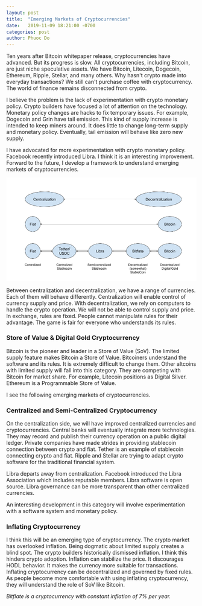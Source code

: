 ```yaml
---
layout: post
title:  "Emerging Markets of Cryptocurrencies"
date:   2019-11-09 18:21:00 -0700
categories: post
author: Phuoc Do
---
```


Ten years after Bitcoin whitepaper release, cryptocurrencies have advanced. But its progress is slow. All cryptocurrencies, including Bitcoin, are just niche speculative assets. We have Bitcoin, Litecoin, Dogecoin, Ethereum, Ripple, Stellar, and many others. Why hasn't crypto made into everyday transactions? We still can't purchase coffee with cryptocurrency. The world of finance remains disconnected from crypto.

I believe the problem is the lack of experimentation with crypto monetary policy. Crypto builders have focused a lot of attention on the technology. Monetary policy changes are hacks to fix temporary issues. For example, Dogecoin and Grin have tail emission. This kind of supply increase is intended to keep miners around. It does little to change long-term supply and monetary policy. Eventually, tail emission will behave like zero new supply.

I have advocated for more experimentation with crypto monetary policy. Facebook recently introduced Libra. I think it is an interesting improvement. Forward to the future, I develop a framework to understand emerging markets of cryptocurrencies.

![Figure 1](/assets/images/CryptoCentralizationDecentralization.png)

Between centralization and decentralization, we have a range of currencies. Each of them will behave differently. Centralization will enable control of currency supply and price. With decentralization, we rely on computers to handle the crypto operation. We will not be able to control supply and price. In exchange, rules are fixed. People cannot manipulate rules for their advantage. The game is fair for everyone who understands its rules.

### Store of Value & Digital Gold Cryptocurrency

Bitcoin is the pioneer and leader in a Store of Value (SoV). The limited supply feature makes Bitcoin a Store of Value. Bitcoiners understand the software and its rules. It is extremely difficult to change them. Other altcoins with limited supply will fall into this category. They are competing with Bitcoin for market share. For example, Litecoin positions as Digital Silver. Ethereum is a Programmable Store of Value.

I see the following emerging markets of cryptocurrencies.

### Centralized and Semi-Centralized Cryptocurrency

On the centralization side, we will have improved centralized currencies and cryptocurrencies. Central banks will eventually integrate more technologies. They may record and publish their currency operation on a public digital ledger. Private companies have made strides in providing stablecoin connection between crypto and fiat. Tether is an example of stablecoin connecting crypto and fiat. Ripple and Stellar are trying to adapt crypto software for the traditional financial system.

Libra departs away from centralization. Facebook introduced the Libra Association which includes reputable members. Libra software is open source. Libra governance can be more transparent than other centralized currencies.

An interesting development in this category will involve experimentation with a software system and monetary policy.

### Inflating Cryptocurrency

I think this will be an emerging type of cryptocurrency. The crypto market has overlooked inflation. Being dogmatic about limited supply creates a blind spot. The crypto builders historically dismissed inflation. I think this hinders crypto adoption. Inflation can stabilize the price. It discourages HODL behavior. It makes the currency more suitable for transactions. Inflating cryptocurrency can be decentralized and governed by fixed rules. As people become more comfortable with using inflating cryptocurrency, they will understand the role of SoV like Bitcoin.

*Bitflate is a cryptocurrency with constant inflation of 7% per year.*